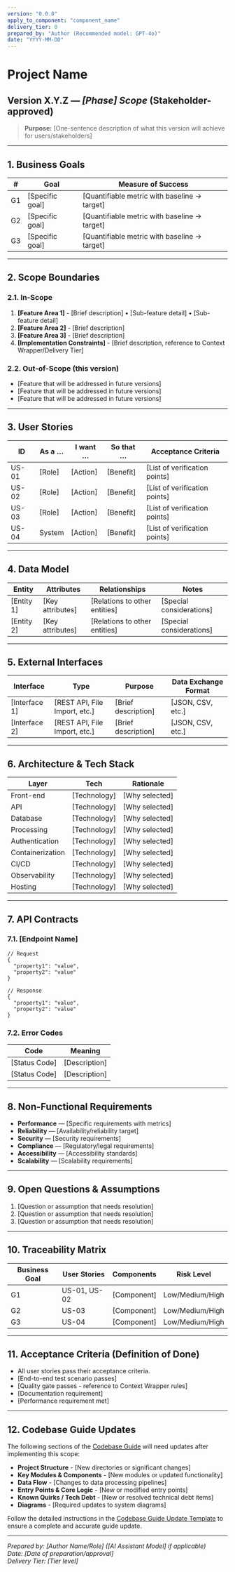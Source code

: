 ```yaml
---
version: "0.0.0"
apply_to_component: "component_name"
delivery_tier: 0
prepared_by: "Author (Recommended model: GPT-4o)"
date: "YYYY-MM-DD"
---
```


# Project Name

## Version X.Y.Z — *[Phase] Scope* (Stakeholder-approved)

> **Purpose:**  [One-sentence description of what this version will achieve for users/stakeholders]

---

## 1. Business Goals
| # | Goal | Measure of Success |
|---|------|-------------------|
| G1 | [Specific goal] | [Quantifiable metric with baseline → target] |
| G2 | [Specific goal] | [Quantifiable metric with baseline → target] |
| G3 | [Specific goal] | [Quantifiable metric with baseline → target] |

---

## 2. Scope Boundaries

### 2.1. In-Scope
1. **[Feature Area 1]** - [Brief description]
   • [Sub-feature detail]
   • [Sub-feature detail]
2. **[Feature Area 2]** - [Brief description]
3. **[Feature Area 3]** - [Brief description]
4. **[Implementation Constraints]** - [Brief description, reference to Context Wrapper/Delivery Tier]

### 2.2. Out-of-Scope (this version)
* [Feature that will be addressed in future versions]
* [Feature that will be addressed in future versions]
* [Feature that will be addressed in future versions]

---

## 3. User Stories
| ID | As a … | I want … | So that … | Acceptance Criteria |
|----|--------|---------|-----------|--------------------|
| US-01 | [Role] | [Action] | [Benefit] | [List of verification points] |
| US-02 | [Role] | [Action] | [Benefit] | [List of verification points] |
| US-03 | [Role] | [Action] | [Benefit] | [List of verification points] |
| US-04 | System | [Action] | [Benefit] | [List of verification points] |

---

## 4. Data Model
| Entity | Attributes | Relationships | Notes |
|--------|------------|--------------|-------|
| [Entity 1] | [Key attributes] | [Relations to other entities] | [Special considerations] |
| [Entity 2] | [Key attributes] | [Relations to other entities] | [Special considerations] |

---

## 5. External Interfaces
| Interface | Type | Purpose | Data Exchange Format |
|-----------|------|---------|---------------------|
| [Interface 1] | [REST API, File Import, etc.] | [Brief description] | [JSON, CSV, etc.] |
| [Interface 2] | [REST API, File Import, etc.] | [Brief description] | [JSON, CSV, etc.] |

---

## 6. Architecture & Tech Stack
| Layer | Tech | Rationale |
|-------|------|-----------|
| Front-end | [Technology] | [Why selected] |
| API | [Technology] | [Why selected] |
| Database | [Technology] | [Why selected] |
| Processing | [Technology] | [Why selected] |
| Authentication | [Technology] | [Why selected] |
| Containerization | [Technology] | [Why selected] |
| CI/CD | [Technology] | [Why selected] |
| Observability | [Technology] | [Why selected] |
| Hosting | [Technology] | [Why selected] |

---

## 7. API Contracts
### 7.1. [Endpoint Name]
```jsonc
// Request
{
  "property1": "value",
  "property2": "value"
}

// Response
{
  "property1": "value",
  "property2": "value"
}
```

### 7.2. Error Codes
| Code | Meaning |
|------|---------|
| [Status Code] | [Description] |
| [Status Code] | [Description] |

---

## 8. Non-Functional Requirements
* **Performance** — [Specific requirements with metrics]
* **Reliability** — [Availability/reliability target]
* **Security** — [Security requirements]
* **Compliance** — [Regulatory/legal requirements]
* **Accessibility** — [Accessibility standards]
* **Scalability** — [Scalability requirements]

---

## 9. Open Questions & Assumptions
1. [Question or assumption that needs resolution]
2. [Question or assumption that needs resolution]
3. [Question or assumption that needs resolution]

---

## 10. Traceability Matrix
| Business Goal | User Stories | Components | Risk Level |
|---------------|--------------|------------|------------|
| G1 | US-01, US-02 | [Component] | Low/Medium/High |
| G2 | US-03 | [Component] | Low/Medium/High |
| G3 | US-04 | [Component] | Low/Medium/High |

---

## 11. Acceptance Criteria (Definition of Done)
* All user stories pass their acceptance criteria.
* [End-to-end test scenario passes]
* [Quality gate passes - reference to Context Wrapper rules]
* [Documentation requirement]
* [Performance requirement met]

---

## 12. Codebase Guide Updates

The following sections of the [Codebase Guide](./codebase_guide.md) will need updates after implementing this scope:

* **Project Structure** - [New directories or significant changes]
* **Key Modules & Components** - [New modules or updated functionality]
* **Data Flow** - [Changes to data processing pipelines]
* **Entry Points & Core Logic** - [New or modified entry points]
* **Known Quirks / Tech Debt** - [New or resolved technical debt items]
* **Diagrams** - [Required updates to system diagrams]

Follow the detailed instructions in the [Codebase Guide Update Template](../meta/codebase_guide_update_template.md) to ensure a complete and accurate guide update.

---

*Prepared by: [Author Name/Role] ([AI Assistant Model] if applicable)*  
*Date: [Date of preparation/approval]*  
*Delivery Tier: [Tier level]* 